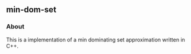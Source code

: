 ## min-dom-set ##

### About ###
This is a implementation of a min dominating set approximation written in C++.
